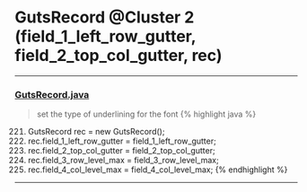 # GutsRecord @Cluster 2 (field_1_left_row_gutter, field_2_top_col_gutter, rec)

***

### [GutsRecord.java](https://searchcode.com/codesearch/view/15642380/)
> set the type of underlining for the font 
{% highlight java %}
221. GutsRecord rec = new GutsRecord();
222. rec.field_1_left_row_gutter = field_1_left_row_gutter;
223. rec.field_2_top_col_gutter = field_2_top_col_gutter;
224. rec.field_3_row_level_max = field_3_row_level_max;
225. rec.field_4_col_level_max = field_4_col_level_max;
{% endhighlight %}

***

